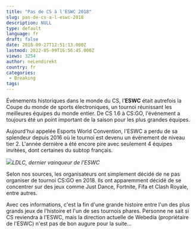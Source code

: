 ```yaml
---
title: "Pas de CS à l'ESWC 2018"
slug: pas-de-cs-a-l-eswc-2018
description: NULL
type: default
language: fr
draft: false
date: 2018-09-27T12:51:13.000Z
lastmod: 2022-05-09T16:56:45.000Z
views: 3254
author: neLendirekt
country: fr
categories:
 - Breaking
tags:
---
```

Événements historiques dans le monde du CS, l'**ESWC** était autrefois la Coupe du monde de sports électroniques, un tournoi réunissant les meilleures équipes du monde entier. De CS 1.6 à CS:GO, l'événement a toujours été un point important de la saison pour les plus grandes équipes.

Aujourd'hui appelée Esports World Convention, l'ESWC a perdu de sa splendeur depuis 2016 où le tournoi est devenu un événement de niveau tier 2\. L'année dernière a été encore pire avec seulement 4 équipes invitées, dont certaines du subtop français.

![](https://flickshot-ue.s3.eu-west-2.amazonaws.com/flickshot/article/59fa18472315e/images/Ceo5kAOD8mgXrIvqRWKNr2LcnTb8ud5CnrrHokS3.jpeg)_LDLC, dernier vainqueur de l'ESWC_

Selon nos sources, les organisateurs ont simplement décidé de ne pas organiser de tournoi CS:GO en 2018\. Ils ont apparemment décidé de se concentrer sur des jeux comme Just Dance, Fortnite, Fifa et Clash Royale, entre autres.

Avec ces informations, c'est la fin d'une grande histoire entre l'un des plus grands jeux de l'histoire et l'un de ses tournois phares. Personne ne sait si CS reviendra à l'ESWC, mais la direction actuelle de Webedia (propriétaire de l'ESWC) n'est pas de bon augure pour la suite...
